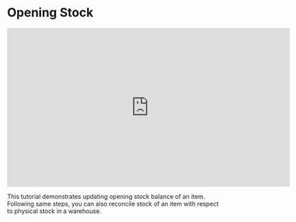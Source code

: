 # Opening Stock

<iframe width="660" height="371" src="https://www.youtube.com/embed/AFBiCjdS2g8" frameborder="0" allowfullscreen></iframe>



This tutorial demonstrates updating opening stock balance of an item. Following same steps, you can also reconcile stock of an item with respect to physical stock in a warehouse.